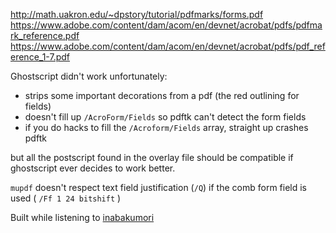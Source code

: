 <http://math.uakron.edu/~dpstory/tutorial/pdfmarks/forms.pdf>
<https://www.adobe.com/content/dam/acom/en/devnet/acrobat/pdfs/pdfmark_reference.pdf>
<https://www.adobe.com/content/dam/acom/en/devnet/acrobat/pdfs/pdf_reference_1-7.pdf>

Ghostscript didn't work unfortunately:
- strips some important decorations from a pdf (the red outlining for fields)
- doesn't fill up `/AcroForm/Fields` so pdftk can't detect the form fields
- if you do hacks to fill the `/Acroform/Fields` array, straight up crashes pdftk

but all the postscript found in the overlay file should be compatible if
ghostscript ever decides to work better.

`mupdf` doesn't respect text field justification (`/Q`) if the comb form field
is used ( `/Ff 1 24 bitshift` )

Built while listening to [inabakumori](https://www.youtube.com/channel/UCNElM45JypxqAR73RoUQ10g)

